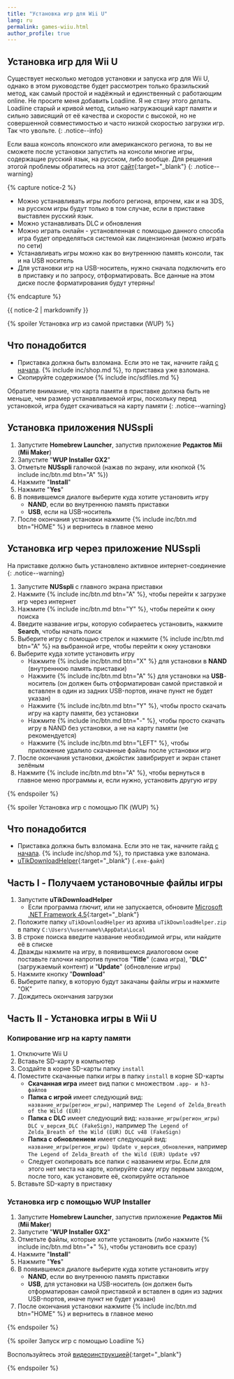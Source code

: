 ```yaml
---
title: "Установка игр для Wii U"
lang: ru
permalink: games-wiiu.html
author_profile: true
---
```


## Установка игр для Wii U

Существует несколько методов установки и запуска игр для Wii U, однако в этом руководстве будет рассмотрен только бразильский метод, как самый простой и надёжный и единственный с работающим online. Не просите меня добавить Loadiine. Я не стану этого делать. Loadiine старый и кривой метод, сильно нагружающий карт памяти и сильно зависящий от её качества и скорости с высокой, но не совершенной совместимостью и часто низкой скоростью загрузки игр. Так что увольте.
{: .notice--info}

Если ваша консоль японского или американского региона, то вы не сможете после установки запустить на консоли многие игры, содержащие русский язык, на русском, либо вообще. Для решения этогой проблемы обратитесь на этот [сайт](http://wiiujapan.ru/){:target="_blank"}
{: .notice--warning}

{% capture notice-2 %}

* Можно устанавливать игры любого региона, впрочем, как и на 3DS, на русском игры будут только в том случае, если в приставке выставлен русский язык.
* Можно устанавливать DLC и обновления
* Можно играть онлайн - установленная с помощью данного способа игра будет определяться системой как лицензионная (можно играть по сети)
* Устанавливать игры можно как во внутреннюю память консоли, так и на USB носитель
* Для установки игр на USB-носитель, нужно сначала подключить его в приставку и по запросу, отформатировать. Все данные на этом диске после форматирования будут утеряны!

{% endcapture %}

<div class="notice--info">{{ notice-2 | markdownify }}</div>

{% spoiler Установка игр из самой приставки (WUP) %}

## Что понадобится

+ Приставка должна быть взломана. Если это не так, начните гайд [с начала](/). {% include inc/shop.md %}, то приставка уже взломана. 
+ Скопируйте содержимое {% include inc/sdfiles.md %}

Обратите внимание, что карта памяти в приставке должна быть не меньше, чем размер устанавливаемой игры, поскольку перед установкой, игра будет скачиваться на карту памяти
{: .notice--warning}

## Установка приложения NUSspli

1. Запустите **Homebrew Launcher**, запустив приложение **Редактов Mii** (**Mii Maker**)
1. Запустите "**WUP Installer GX2**"
1. Отметьте **NUSspli** галочкой (нажав по экрану, или кнопкой {% include inc/btn.md btn="A" %})
1. Нажмите "**Install**"
1. Нажмите "**Yes**"
1. В появившемся диалоге выберите куда хотите установить игру
	* **NAND**, если во внутреннюю память приставки
	* **USB**, если на USB-носитель
1. После окончания установки нажмите {% include inc/btn.md btn="HOME" %} и вернитесь в главное меню

## Установка игр через приложение NUSspli

На приставке должно быть установлено активное интернет-соединение
{: .notice--warning}

1. Запустите **NUSspli** с главного экрана приставки
1. Нажмите {% include inc/btn.md btn="A" %}, чтобы перейти к загрузке игр через интернет
1. Нажмите {% include inc/btn.md btn="Y" %}, чтобы перейти к окну поиска
1. Введите название игры, которую собираетесь установить, нажмите **Search**, чтобы начать поиск
1. Выберите игру с помощью стрелок и нажмите {% include inc/btn.md btn="A" %} на выбранной игре, чтобы перейти к окну установки
1. Выберите куда хотите установить игру
	* Нажмите {% include inc/btn.md btn="X" %} для установки в **NAND** (внутреннюю память приставки)
	* Нажмите {% include inc/btn.md btn="A" %} для установки на **USB**-носитель (он должен быть отформатирован самой приставкой и вставлен в один из задних USB-портов, иначе пункт не будет указан)
	* Нажмите {% include inc/btn.md btn="Y" %}, чтобы просто скачать игру на карту памяти, без установки
	* Нажмите {% include inc/btn.md btn="-" %}, чтобы просто скачать игру в NAND без установки, а не на карту памяти (не рекомендуется)
	* Нажмите {% include inc/btn.md btn="LEFT" %}, чтобы приложение удалило скачанные файлы после установки игр
1. После окончания установки, джойстик завибрирует и экран станет зелёным
1. Нажмите {% include inc/btn.md btn="A" %}, чтобы вернуться в главное меню программы и, если нужно, установить другую игру

{% endspoiler %}

{% spoiler Установка игр с помощью ПК (WUP) %}

## Что понадобится

+ Приставка должна быть взломана. Если это не так, начните гайд [с начала](/). {% include inc/shop.md %}, то приставка уже взломана. 
+ [uTikDownloadHelper](files/uTikDownloadHelper.zip){:target="_blank"} (`.exe-файл`)

## Часть I - Получаем установочные файлы игры

1. Запустите **uTikDownloadHelper**
	+ Если программа глючит, или не запускается, обновите [Microsoft .NET Framework 4.5](https://www.microsoft.com/ru-ru/download/details.aspx?id=30653){:target="_blank"}
1. Положите папку `uTikDownloadHelper` из архива `uTikDownloadHelper.zip` в папку `C:\Users\%username%\AppData\Local`
1. В строке поиска введите название необходимой игры, или найдите её в списке
1. Дважды нажмите на игру, в появившемся диалоговом окне поставьте галочки напротив пунктов "**Title**" (сама игра), "**DLC**" (загружаемый контент) и "**Update**" (обновление игры)
1. Нажмите кнопку "**Download**"
1. Выберите папку, в которую будут закачаны файлы игры и нажмите "ОК"
1. Дождитесь окончания загрузки

## Часть II - Установка игры в Wii U

### Копирование игр на карту памяти

1. Отключите Wii U
1. Вставьте SD-карту в компьютер
1. Создайте в корне SD-карты папку `install`
1. Поместите скачанные папки игры в папку `install` в корне SD-карты
	+ **Скачанная игра** имеет вид папки с множеством `.app- и h3-файлов`
	+ **Папка с игрой** имеет следующий вид: `название_игры(регион_игры)`, например `The Legend of Zelda_Breath of the Wild (EUR)`
	+ **Папка с DLC** имеет следующий вид: `название_игры(регион_игры) DLC v_версия_DLC (FakeSign)`, например `The Legend of Zelda_Breath of the Wild (EUR) DLC v48 (FakeSign)`
	+ **Папка с обновлением** имеет следующий вид: `название_игры(регион_игры) Update v_версия_обновления`, например `The Legend of Zelda_Breath of the Wild (EUR) Update v97`
	+ Следует скопировать все папки с названием игры. Если для этого нет места на карте, копируйте саму игру первым заходом, после того, как установите её, скопируйте остальное
1. Вставьте SD-карту в приставку

### Установка игр с помощью WUP Installer

1. Запустите **Homebrew Launcher**, запустив приложение **Редактов Mii** (**Mii Maker**)
1. Запустите "**WUP Installer GX2**"
1. Отметьте файлы, которые хотите установить (либо нажмите {% include inc/btn.md btn="+" %}, чтобы установить все сразу)
1. Нажмите "**Install**"
1. Нажмите "**Yes**"
1. В появившемся диалоге выберите куда хотите установить игру
	+ **NAND**, если во внутреннюю память приставки
	+ **USB**, для установки на USB-носитель (он должен быть отформатирован самой приставкой и вставлен в один из задних USB-портов, иначе пункт не будет указан)
1. После окончания установки нажмите {% include inc/btn.md btn="HOME" %} и вернитесь в главное меню

{% endspoiler %}

{% spoiler Запуск игр с помощью Loadiine %}

Воспользуйтесь этой [видеоинструкцией](https://www.youtube.com/playlist?list=PLo59pBvZG2_nbarZS66CtDJNzg6-wx6HA){:target="_blank"}

{% endspoiler %}